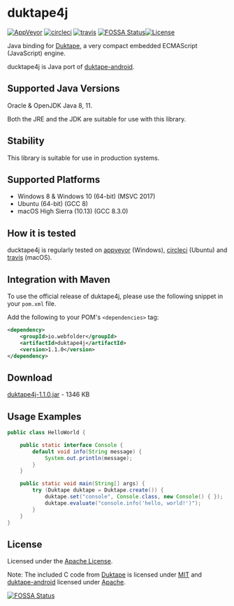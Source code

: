 # duktape4j

[![AppVeyor](https://img.shields.io/appveyor/ci/WebFolder/duktape4j.svg?label=Windows)](https://ci.appveyor.com/project/WebFolder/duktape4j) [![circleci](https://img.shields.io/circleci/build/github/webfolderio/duktape4j/master?label=Ubuntu)](https://circleci.com/gh/webfolderio/duktape4j) [![travis](https://img.shields.io/travis/webfolderio/duktape4j.svg?label=macOS)](https://travis-ci.org/webfolderio/duktape4j)
[![FOSSA Status](https://app.fossa.io/api/projects/git%2Bgithub.com%2Fwebfolderio%2Fduktape4j.svg?type=shield)](https://app.fossa.io/projects/git%2Bgithub.com%2Fwebfolderio%2Fduktape4j?ref=badge_shield)[![License](https://img.shields.io/badge/license-Apache-blue.svg)](https://github.com/webfolderio/duktape4j/blob/master/LICENSE)

Java binding for [Duktape](https://github.com/svaarala/duktape), a very compact embedded ECMAScript (JavaScript) engine.

ducktape4j is Java port of [duktape-android](https://github.com/square/duktape-android/).

Supported Java Versions
-----------------------

Oracle & OpenJDK Java 8, 11.

Both the JRE and the JDK are suitable for use with this library.

Stability
---------
This library is suitable for use in production systems.

Supported Platforms
-------------------
* Windows 8 & Windows 10 (64-bit) (MSVC 2017)
* Ubuntu (64-bit) (GCC 8)
* macOS High Sierra (10.13) (GCC 8.3.0)

How it is tested
----------------
ducktape4j is regularly tested on [appveyor](https://ci.appveyor.com/project/WebFolder/duktape4j) (Windows), [circleci](https://circleci.com/gh/webfolderio/duktape4j) (Ubuntu) and [travis](https://travis-ci.org/webfolderio/duktape4j) (macOS).

Integration with Maven
----------------------

To use the official release of duktape4j, please use the following snippet in your `pom.xml` file.

Add the following to your POM's `<dependencies>` tag:

```xml
<dependency>
    <groupId>io.webfolder</groupId>
    <artifactId>duktape4j</artifactId>
    <version>1.1.0</version>
</dependency>
```

Download
--------
[duktape4j-1.1.0.jar](https://search.maven.org/remotecontent?filepath=io/webfolder/duktape4j/1.1.0/duktape4j-1.1.0.jar) - 1346 KB

Usage Examples
--------------

```java
public class HelloWorld {

    public static interface Console {
        default void info(String message) {
            System.out.println(message);
        }
    }

    public static void main(String[] args) {
        try (Duktape duktape = Duktape.create()) {
            duktape.set("console", Console.class, new Console() { });
            duktape.evaluate("console.info('hello, world!')");
        }
    }
}
```

License
-------
Licensed under the [Apache License](https://github.com/webfolderio/duktape4j/blob/master/LICENSE).

Note: The included C code from [Duktape](https://github.com/svaarala/duktape) is licensed under [MIT](https://github.com/svaarala/duktape/blob/master/LICENSE.txt) and [duktape-android](https://github.com/square/duktape-android) licensed under [Apache](https://github.com/square/duktape-android/blob/master/LICENSE).

[![FOSSA Status](https://app.fossa.io/api/projects/git%2Bgithub.com%2Fwebfolderio%2Fduktape4j.svg?type=large)](https://app.fossa.io/projects/git%2Bgithub.com%2Fwebfolderio%2Fduktape4j?ref=badge_large)
